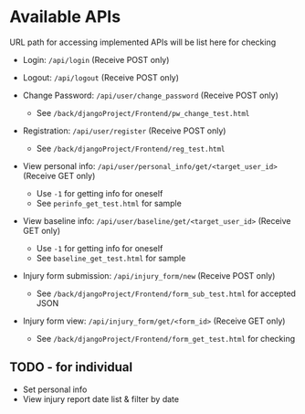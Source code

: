 # Available APIs

URL path for accessing implemented APIs will be list here for checking

- Login: `/api/login` (Receive POST only)
- Logout: `/api/logout` (Receive POST only)
- Change Password: `/api/user/change_password` (Receive POST only)
	- See `/back/djangoProject/Frontend/pw_change_test.html`
- Registration: `/api/user/register` (Receive POST only)
	- See `/back/djangoProject/Frontend/reg_test.html`

- View personal info: `/api/user/personal_info/get/<target_user_id>` (Receive GET only)
	- Use `-1` for getting info for oneself
	- See `perinfo_get_test.html` for sample
- View baseline info: `/api/user/baseline/get/<target_user_id>` (Receive GET only)
	- Use `-1` for getting info for oneself
	- See `baseline_get_test.html` for sample

- Injury form submission: `/api/injury_form/new` (Receive POST only)
	- See `/back/djangoProject/Frontend/form_sub_test.html` for accepted JSON
- Injury form view: `/api/injury_form/get/<form_id>` (Receive GET only)
	- See `/back/djangoProject/Frontend/form_get_test.html` for checking



## TODO - for individual

- Set personal info
- View injury report date list & filter by date